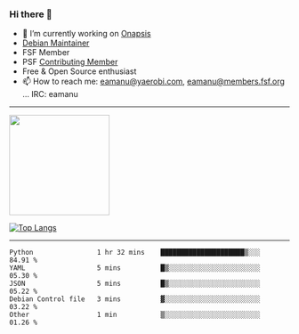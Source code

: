 ### Hi there 👋


- 🔭 I’m currently working on [Onapsis](http://onapsis.com)
- [Debian Maintainer](https://qa.debian.org/developer.php?login=eamanu%40yaerobi.com)
- FSF Member
- PSF [Contributing Member](https://www.python.org/psf/membership/#what-membership-classes-are-there)
- Free & Open Source enthusiast 
- 📫 How to reach me: eamanu@yaerobi.com, eamanu@members.fsf.org ... IRC: eamanu

---

<img height="180em" src="https://github-readme-stats.vercel.app/api?theme=dark&username=eamanu&show_icons=true&hide_border=true&&count_private=true&include_all_commits=true" />

[![Top Langs](https://github-readme-stats.vercel.app/api/top-langs/?theme=dark&username=eamanu&layout=compact)](https://github.com/anuraghazra/github-readme-stats)

---

<!--START_SECTION:waka-->

```text
Python                1 hr 32 mins    █████████████████████▒░░░   84.91 %
YAML                  5 mins          █▒░░░░░░░░░░░░░░░░░░░░░░░   05.30 %
JSON                  5 mins          █▒░░░░░░░░░░░░░░░░░░░░░░░   05.22 %
Debian Control file   3 mins          ▓░░░░░░░░░░░░░░░░░░░░░░░░   03.22 %
Other                 1 min           ▒░░░░░░░░░░░░░░░░░░░░░░░░   01.26 %
```

<!--END_SECTION:waka-->

